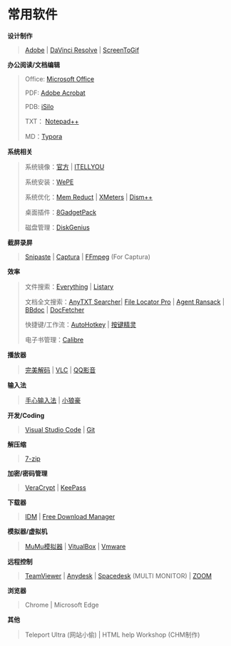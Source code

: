 # 常用软件

**设计制作**

> [Adobe](https://www.yijingying.com/825.html) | [DaVinci Resolve](https://www.blackmagicdesign.com/products/davinciresolve/) | [ScreenToGif](https://www.screentogif.com/)

**办公阅读/文档编辑**

> Office: [Microsoft Office](https://msdn.itellyou.cn/) 
>
> PDF:  [Adobe Acrobat](https://www.yijingying.com/825.html) 
>
> PDB:  [iSilo](http://www.isilo.com/download/) 
>
> TXT： [Notepad++](https://notepad-plus-plus.org/downloads/)
>
> MD：[Typora](https://typora.io/)

**系统相关**

> 系统镜像：[官方](https://www.microsoft.com/en-us/software-download/windows10) | [ITELLYOU](https://msdn.itellyou.cn/)
>
> 系统安装：[WePE](http://www.wepe.com.cn/download.html)
>
> 系统优化：[Mem Reduct](https://www.henrypp.org/product/memreduct) | [XMeters](https://entropy6.com/xmeters/) | [Dism++](https://www.chuyu.me/zh-Hans/index.html)
>
> 桌面插件：[8GadgetPack](https://8gadgetpack.net/)
>
> 磁盘管理：[DiskGenius](https://www.diskgenius.cn/)

**截屏录屏**

> [Snipaste](https://www.snipaste.com/) | [Captura](https://mathewsachin.github.io/Captura/) | [FFmpeg](https://ffmpeg.org/download.html) (For Captura)

**效率**

> 文件搜索：[Everything](https://www.voidtools.com/zh-cn/) | [Listary](https://www.listary.com/) 
>
> 文档全文搜索：[AnyTXT Searcher](https://anytxt.net/)| [File Locator Pro](https://www.mythicsoft.com/filelocatorpro/) | [Agent Ransack](https://www.mythicsoft.com/agentransack/) | [BBdoc](http://www.bbdoc.cn/) | [DocFetcher](http://docfetcher.sourceforge.net/en/index.html)
>
> 快捷键/工作流：[AutoHotkey](https://www.autohotkey.com/) | [按键精灵](http://www.anjian.com/)
>
> 电子书管理：[Calibre](https://sspai.com/post/43843)

**播放器**

> [完美解码](https://jm.wmzhe.com/) | [VLC](https://www.videolan.org/vlc/index.html) | [QQ影音](https://player.qq.com/)

**输入法**

> [手心输入法](http://www.xinshuru.com/index.html?p=win) | [小狼豪](https://rime.im/)

**开发/Coding**

> [Visual Studio Code](https://code.visualstudio.com/) | [Git](https://git-scm.com/)

**解压缩**

> [7-zip](https://www.7-zip.org/7z.html)

**加密/密码管理**

> [VeraCrypt](https://www.veracrypt.fr/code/VeraCrypt/) | [KeePass](https://keepass.info/)

**下载器**

> [IDM](https://www.internetdownloadmanager.com/) | [Free Download Manager](https://www.freedownloadmanager.org/zh/)

**模拟器/虚拟机**

> [MuMu模拟器](https://mumu.163.com/) | [VitualBox](https://www.virtualbox.org/) | [Vmware](https://www.vmware.com/)

**远程控制**

> [TeamViewer](https://www.teamviewer.com/en/) | [Anydesk](https://anydesk.com/en) | [Spacedesk](https://spacedesk.net/##section1) (MULTI MONITOR) | [ZOOM](https://zoom.us/)

**浏览器**

> Chrome | Microsoft Edge

**其他**

> Teleport Ultra (网站小偷) | HTML help Workshop (CHM制作) 